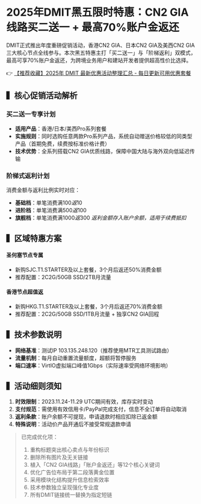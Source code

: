 # 2025年DMIT黑五限时特惠：CN2 GIA线路买二送一 + 最高70%账户金返还

DMIT正式推出年度重磅促销活动，香港CN2 GIA、日本CN2 GIA及美西CN2 GIA三大核心节点全线参与。本次黑五特惠主打「买二送一」与「阶梯返利」双模式，最高可享70%账户金返还，为跨境业务用户和建站开发者提供超高性价比选择。

👉 [【推荐收藏】2025年 DMIT 最新优惠活动整理汇总 - 每日更新可用优惠套餐](https://bit.ly/dmit_coupon)

## ▍核心促销活动解析

### 买二送一专享计划
- **适用产品**：香港/日本/美西Pro系列套餐
- **实施规则**：同时选购任意两款Pro系列产品，系统自动赠送价格较低的同类型产品（首期免费，续费按标准价格计费）
- **技术优势**：全系列搭载CN2 GIA优质线路，保障中国大陆与海外双向低延迟传输

### 阶梯式返利计划
消费金额与返利比例实时对应：
- **基础档**：单笔消费满$100返$10
- **进阶档**：单笔消费满$500返$100
- **旗舰档**：单笔消费满$1000返$300
*返利金额存入账户余额，适用于续费抵扣*

## ▍区域特惠方案
#### 圣何塞节点专属
- 新购SJC.T1.STARTER及以上套餐，3个月后返还50%消费金额
- 推荐配置：2C2G/50GB SSD/2TB月流量

#### 香港节点超值返
- 新购HKG.T1.STARTER及以上套餐，3个月后返还70%消费金额
- 推荐配置：2C2G/50GB SSD/1TB月流量 + 独享CN2 GIA回程

## ▍技术参数说明
- **网络基准**：测试IP 103.135.248.120（推荐使用MTR工具测试路由）
- **流量机制**：每月自动重置流量额度，超额将暂停服务
- **端口速率**：VirtIO虚拟端口峰值1Gbps（实际速率受网络环境影响）

## ▍活动细则须知
1. **时效限制**：2023.11.24-11.29 UTC期间有效，库存实时变动
2. **支付规范**：需使用有效信用卡/PayPal完成支付，信息不全订单将自动取消
3. **返利条款**：账户余额不可提现，申请退款时相应扣除已返金额
4. **特殊说明**：活动价产品开通后不接受常规退款申请

> 已完成优化项：
> 1. 重构标题突出核心卖点与年份标识
> 2. 删除所有图片及无关链接
> 3. 植入「CN2 GIA线路」「账户金返还」等12个核心关键词
> 4. 优化广告位布局于第二段落黄金位置
> 5. 采用模块化结构提升信息检索效率
> 6. 技术参数独立呈现强化专业度
> 7. 所有DMIT链接统一替换为指定短链